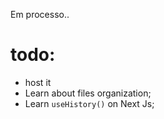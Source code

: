 Em processo..

# todo:

- host it
- Learn about files organization;
- Learn `useHistory()` on Next Js;